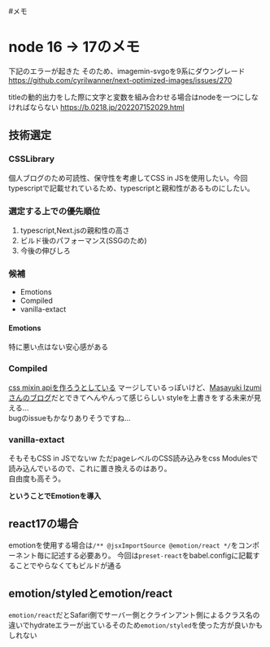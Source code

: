 #メモ

# node 16 → 17のメモ
下記のエラーが起きた
そのため、imagemin-svgoを9系にダウングレード
https://github.com/cyrilwanner/next-optimized-images/issues/270

titleの動的出力をした際に文字と変数を組み合わせる場合はnodeを一つにしなければならない
https://b.0218.jp/202207152029.html

## 技術選定

### CSSLibrary
個人ブログのため可読性、保守性を考慮してCSS in JSを使用したい。今回typescriptで記載せれているため、typescriptと親和性があるものにしたい。

### 選定する上での優先順位
1. typescript,Next.jsの親和性の高さ
1. ビルド後のパフォーマンス(SSGのため)
1. 今後の伸びしろ

### 候補
 - Emotions
 - Compiled
 - vanilla-extact

 #### Emotions
 特に悪い点はない安心感がある

 ### Compiled
 [css mixin apiを作ろうとしている](https://github.com/atlassian-labs/compiled/issues/313)
 マージしているっぽいけど、[Masayuki Izumiさんのブログ](https://zenn.dev/izumin/scraps/ba7be48d8a0bf9)だとできてへんやんって感じらしい
 styleを上書きをする未来が見える...  
 bugのissueもかなりありそうですね...

 ### vanilla-extact
 そもそもCSS in JSでないw
 ただpageレベルのCSS読み込みをcss Modulesで読み込んでいるので、これに置き換えるのはあり。  
 自由度も高そう。

 **ということでEmotionを導入**

## react17の場合
emotionを使用する場合は`/** @jsxImportSource @emotion/react */`をコンポーネント毎に記述する必要あり。
今回は`preset-react`をbabel.configに記載することでやらなくてもビルドが通る

## emotion/styledとemotion/react
`emotion/react`だとSafari側でサーバー側とクラインアント側によるクラス名の違いでhydrateエラーが出ているそのため`emotion/styled`を使った方が良いかもしれない

